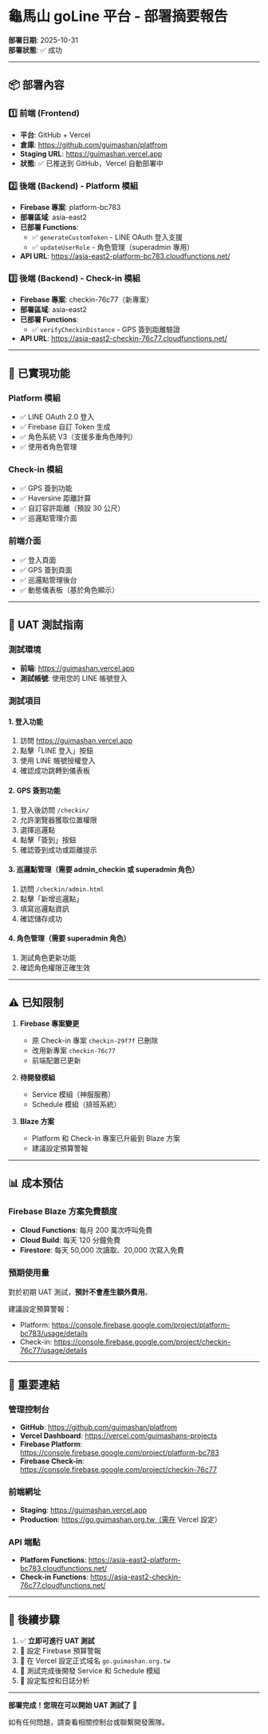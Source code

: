 # 龜馬山 goLine 平台 - 部署摘要報告

**部署日期**: 2025-10-31  
**部署狀態**: ✅ 成功

---

## 📦 部署內容

### 1️⃣ 前端 (Frontend)
- **平台**: GitHub + Vercel
- **倉庫**: https://github.com/guimashan/platfrom
- **Staging URL**: https://guimashan.vercel.app
- **狀態**: ✅ 已推送到 GitHub，Vercel 自動部署中

### 2️⃣ 後端 (Backend) - Platform 模組
- **Firebase 專案**: platform-bc783
- **部署區域**: asia-east2
- **已部署 Functions**:
  - ✅ `generateCustomToken` - LINE OAuth 登入支援
  - ✅ `updateUserRole` - 角色管理（superadmin 專用）
- **API URL**: https://asia-east2-platform-bc783.cloudfunctions.net/

### 3️⃣ 後端 (Backend) - Check-in 模組
- **Firebase 專案**: checkin-76c77（新專案）
- **部署區域**: asia-east2
- **已部署 Functions**:
  - ✅ `verifyCheckinDistance` - GPS 簽到距離驗證
- **API URL**: https://asia-east2-checkin-76c77.cloudfunctions.net/

---

## 🎯 已實現功能

### Platform 模組
- ✅ LINE OAuth 2.0 登入
- ✅ Firebase 自訂 Token 生成
- ✅ 角色系統 V3（支援多重角色陣列）
- ✅ 使用者角色管理

### Check-in 模組
- ✅ GPS 簽到功能
- ✅ Haversine 距離計算
- ✅ 自訂容許距離（預設 30 公尺）
- ✅ 巡邏點管理介面

### 前端介面
- ✅ 登入頁面
- ✅ GPS 簽到頁面
- ✅ 巡邏點管理後台
- ✅ 動態儀表板（基於角色顯示）

---

## 🧪 UAT 測試指南

### 測試環境
- **前端**: https://guimashan.vercel.app
- **測試帳號**: 使用您的 LINE 帳號登入

### 測試項目

#### 1. 登入功能
1. 訪問 https://guimashan.vercel.app
2. 點擊「LINE 登入」按鈕
3. 使用 LINE 帳號授權登入
4. 確認成功跳轉到儀表板

#### 2. GPS 簽到功能
1. 登入後訪問 `/checkin/`
2. 允許瀏覽器獲取位置權限
3. 選擇巡邏點
4. 點擊「簽到」按鈕
5. 確認簽到成功或距離提示

#### 3. 巡邏點管理（需要 admin_checkin 或 superadmin 角色）
1. 訪問 `/checkin/admin.html`
2. 點擊「新增巡邏點」
3. 填寫巡邏點資訊
4. 確認儲存成功

#### 4. 角色管理（需要 superadmin 角色）
1. 測試角色更新功能
2. 確認角色權限正確生效

---

## ⚠️ 已知限制

1. **Firebase 專案變更**
   - 原 Check-in 專案 `checkin-29f7f` 已刪除
   - 改用新專案 `checkin-76c77`
   - 前端配置已更新

2. **待開發模組**
   - Service 模組（神服服務）
   - Schedule 模組（排班系統）

3. **Blaze 方案**
   - Platform 和 Check-in 專案已升級到 Blaze 方案
   - 建議設定預算警報

---

## 📊 成本預估

### Firebase Blaze 方案免費額度
- **Cloud Functions**: 每月 200 萬次呼叫免費
- **Cloud Build**: 每天 120 分鐘免費
- **Firestore**: 每天 50,000 次讀取、20,000 次寫入免費

### 預期使用量
對於初期 UAT 測試，**預計不會產生額外費用**。

建議設定預算警報：
- Platform: https://console.firebase.google.com/project/platform-bc783/usage/details
- Check-in: https://console.firebase.google.com/project/checkin-76c77/usage/details

---

## 🔗 重要連結

### 管理控制台
- **GitHub**: https://github.com/guimashan/platfrom
- **Vercel Dashboard**: https://vercel.com/guimashans-projects
- **Firebase Platform**: https://console.firebase.google.com/project/platform-bc783
- **Firebase Check-in**: https://console.firebase.google.com/project/checkin-76c77

### 前端網址
- **Staging**: https://guimashan.vercel.app
- **Production**: https://go.guimashan.org.tw（需在 Vercel 設定）

### API 端點
- **Platform Functions**: https://asia-east2-platform-bc783.cloudfunctions.net/
- **Check-in Functions**: https://asia-east2-checkin-76c77.cloudfunctions.net/

---

## 📝 後續步驟

1. ✅ **立即可進行 UAT 測試**
2. 🔄 設定 Firebase 預算警報
3. 🔄 在 Vercel 設定正式域名 `go.guimashan.org.tw`
4. 🔄 測試完成後開發 Service 和 Schedule 模組
5. 🔄 設定監控和日誌分析

---

**部署完成！您現在可以開始 UAT 測試了** 🎉

如有任何問題，請查看相關控制台或聯繫開發團隊。
